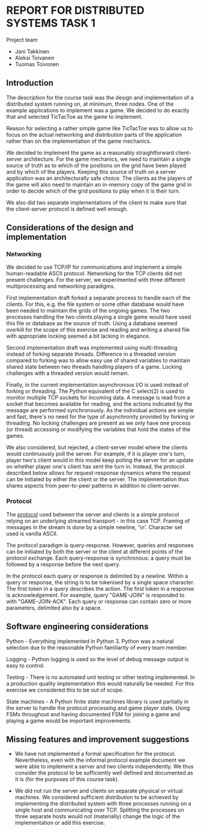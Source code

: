 # REPORT FOR DISTRIBUTED SYSTEMS TASK 1

Project team

* Jani Takkinen
* Aleksi Toivanen
* Tuomas Toivonen


## Introduction

The description for the course task was the design and implementation
of a distributed system running on, at minimum, three nodes. One of
the example applications to implement was a game. We decided to do
exactly that and selected TicTacToe as the game to implement.

Reason for selecting a rather simple game like TicTacToe was to allow
us to focus on the actual networking and distribution parts of the
application rather than on the implementation of the game mechanics.

We decided to implement the game as a reasonably straightforward
client-server architecture. For the game mechanics, we need to
maintain a single source of truth as to which of the positions on the
grid have been played and by which of the players. Keeping this source
of truth on a server application was an architecturally safe
choice. The clients as the players of the game will also need to
maintain an in-memory copy of the game grid in order to decide which
of the grid positions to play when it is their turn.

We also did two separate implementations of the client to make sure
that the client-server protocol is defined well enough.


## Considerations of the design and implementation

### Networking

We decided to use TCP/IP for communications and implement a simple
human-readable ASCII protocol. Networking for the TCP clients did not
present challenges. For the server, we experimented with three
different multiprocessing and networking paradigms.

First implementation draft forked a separate process to handle each of
the clients. For this, e.g. the file system or some other database
would have been needed to maintain the grids of the ongoing games. The
two processes handling the two clients playing a single game would
have used this file or database as the source of truth. Using a
database seemed overkill for the scope of this exercise and reading
and writing a shared file with appropriate locking seemed a bit
lacking in elegance.

Second implementation draft was implemented using multi-threading
instead of forking separate threads. Difference in a threaded version
compared to forking was to allow easy use of shared variables to
maintain shared state between two threads handling players of a
game. Locking challenges with a threaded version would remain.

Finally, in the current implementation asynchronous I/O is used
instead of forking or threading. The Python equivalent of the C
select(2) is used to monitor multiple TCP sockets for incoming data. A
message is read from a socket that becomes available for reading, and
the actions indicated by the message are performed synchronously. As
the individual actions are simple and fast, there's no need for the
type of asynchronity provided by forking or threading. No locking
challenges are present as we only have one process (or thread)
accessing or modifying the variables that hold the states of the
games.

We also considered, but rejected, a client-server model where the
clients would continuously poll the server. For example, if it is
player one's turn, player two's client would in this model keep
polling the server for an update on whether player one's client has
sent the turn in. Instead, the protocol described below allows for
request-response dynamics where the request can be initiated by either
the client or the server. The implementation thus shares aspects from
peer-to-peer patterns in addition to client-server.


### Protocol

The [protocol](protocol-example.txt) used between the server and
clients is a simple protocol relying on an underlying streamed
transport - in this case TCP. Framing of messages in the stream is
done by a simple newline, '\n'. Character set used is vanilla ASCII.

The protocol paradigm is query-response. However, queries and
responses can be initiated by both the server or the client at
different points of the protocol exchange. Each query-response is
synchronous: a query must be followed by a response before the next
query.

In the protocol each query or response is delimited by a
newline. Within a query or response, the string is to be tokenised by
a single space character. The first token in a query describes the
action. The first token in a response is acknowledgement. For example,
query "GAME-JOIN" is responded to with "GAME-JOIN-ACK". Each query or
response can contain zero or more parameters, delimited also by a
space.


## Software engineering considerations

Python - Everything implemented in Python 3. Python was a natural
selection due to the reasonable Python familiarity of every team
member.

Logging - Python logging is used so the level of debug message output
is easy to control.

Testing - There is no automated unit testing or other testing
implemented. In a production quality implementation this would
naturally be needed. For this exercise we considered this to be out of
scope.

State machines - A Python finite state machines library is used
partially in the server to handle the protocol processing and game
player state. Using FSMs throughout and having documented FSM for
joining a game and playing a game would be important improvements.


## Missing features and improvement suggestions



* We have not implemented a formal specification for the
  protocol. Nevertheless, even with the informal protocol example
  document we were able to implement a server and two clients
  independently. We thus consider the protocol to be sufficiently well
  defined and documented as it is (for the purposes of this course
  task).

* We did not run the server and clients on separate physical or
  virtual machines. We considered sufficient distribution to be
  achieved by implementing the distributed system with three processes
  running on a single host and communicating over TCP. Splitting the
  processes on three separate hosts would not (materially) change the
  logic of the implementation or add this exercise.